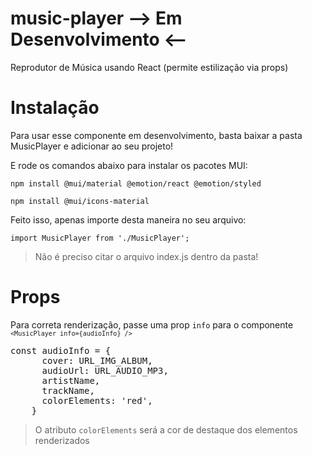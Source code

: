 # music-player --> Em Desenvolvimento <--
Reprodutor de Música usando React (permite estilização via props)

# Instalação
Para usar esse componente em desenvolvimento, basta baixar a pasta MusicPlayer e adicionar ao seu projeto!

E rode os comandos abaixo para instalar os pacotes MUI:

<code>npm install @mui/material @emotion/react @emotion/styled </code>

<code>npm install @mui/icons-material</code>

Feito isso, apenas importe desta maneira no seu arquivo:

<code>import MusicPlayer from './MusicPlayer';</code>

>Não é preciso citar o arquivo index.js dentro da pasta!

# Props
Para correta renderização, passe uma prop <code>info</code> para o componente <code>`<MusicPlayer info={audioInfo} />`</code>

<pre>
const audioInfo = {
      cover: URL_IMG_ALBUM,
      audioUrl: URL_AUDIO_MP3,
      artistName,
      trackName,
      colorElements: 'red',
    }
</pre>

>O atributo <code>colorElements</code> será a cor de destaque dos elementos renderizados


